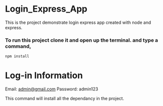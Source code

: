 # Login_Express_App
This is the project demonstrate login express app created with node and express.

### To run this project clone it and open up the terminal. and type a command,
``` npm install ```

# Log-in Information
Email: admin@gmail.com
Password: admin123

This command will install all the dependancy in the project.
